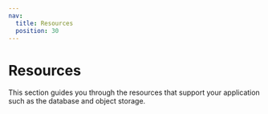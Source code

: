 ```yaml
---
nav:
  title: Resources
  position: 30
---
```


# Resources

This section guides you through the resources that support your application such as the database and object storage.
